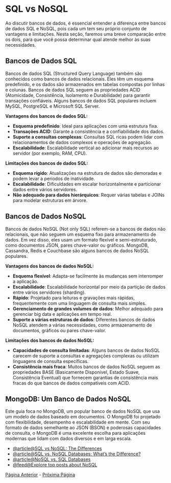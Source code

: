 # SQL vs NoSQL

Ao discutir bancos de dados, é essencial entender a diferença entre bancos de dados SQL e NoSQL, pois cada um tem seu próprio conjunto de vantagens e limitações. Nesta seção, faremos uma breve comparação entre os dois, para que você possa determinar qual atende melhor às suas necessidades.

## Bancos de Dados SQL

Bancos de dados SQL (Structured Query Language) também são conhecidos como bancos de dados relacionais. Eles têm um esquema predefinido, e os dados são armazenados em tabelas compostas por linhas e colunas. Bancos de dados SQL seguem as propriedades ACID (Atomicidade, Consistência, Isolamento e Durabilidade) para garantir transações confiáveis. Alguns bancos de dados SQL populares incluem MySQL, PostgreSQL e Microsoft SQL Server.

**Vantagens dos bancos de dados SQL:**

- **Esquema predefinido**: Ideal para aplicações com uma estrutura fixa.
- **Transações ACID**: Garante a consistência e a confiabilidade dos dados.
- **Suporte a consultas complexas**: Consultas SQL ricas podem lidar com relacionamentos de dados complexos e operações de agregação.
- **Escalabilidade**: Escalabilidade vertical ao adicionar mais recursos ao servidor (por exemplo, RAM, CPU).

**Limitações dos bancos de dados SQL:**

- **Esquema rígido**: Atualizações na estrutura de dados são demoradas e podem levar a períodos de inatividade.
- **Escalabilidade**: Dificuldades em escalar horizontalmente e particionar dados entre vários servidores.
- **Não adequado para dados hierárquicos**: Requer várias tabelas e JOINs para modelar estruturas em árvore.

## Bancos de Dados NoSQL

Bancos de dados NoSQL (Not only SQL) referem-se a bancos de dados não relacionais, que não seguem um esquema fixo para armazenamento de dados. Em vez disso, eles usam um formato flexível e semi-estruturado, como documentos JSON, pares chave-valor ou gráficos. MongoDB, Cassandra, Redis e Couchbase são alguns bancos de dados NoSQL populares.

**Vantagens dos bancos de dados NoSQL:**

- **Esquema flexível**: Adapta-se facilmente às mudanças sem interromper a aplicação.
- **Escalabilidade**: Escalabilidade horizontal por meio da partição de dados entre vários servidores (sharding).
- **Rápido**: Projetado para leituras e gravações mais rápidas, frequentemente com uma linguagem de consulta mais simples.
- **Gerenciamento de grandes volumes de dados**: Melhor adequado para gerenciar big data e aplicações em tempo real.
- **Suporte a várias estruturas de dados**: Diferentes bancos de dados NoSQL atendem a várias necessidades, como armazenamento de documentos, gráficos ou pares chave-valor.

**Limitações dos bancos de dados NoSQL:**

- **Capacidades de consulta limitadas**: Alguns bancos de dados NoSQL carecem de suporte a consultas e agregações complexas ou utilizam linguagens de consulta específicas.
- **Consistência mais fraca**: Muitos bancos de dados NoSQL seguem as propriedades BASE (Basicamente Disponível, Estado Suave, Consistência Eventual) que fornecem garantias de consistência mais fracas do que bancos de dados compatíveis com ACID.

## MongoDB: Um Banco de Dados NoSQL

Este guia foca no MongoDB, um popular banco de dados NoSQL que usa um modelo de dados baseado em documentos. O MongoDB foi projetado com flexibilidade, desempenho e escalabilidade em mente. Com seu formato de dados semelhante ao JSON (BSON) e poderosas capacidades de consulta, o MongoDB é uma excelente escolha para aplicações modernas que lidam com dados diversos e em larga escala.

- [@article@SQL vs NoSQL: The Differences](https://www.sitepoint.com/sql-vs-nosql-differences/)
- [@article@SQL vs. NoSQL Databases: What’s the Difference?](https://www.ibm.com/blog/sql-vs-nosql/)
- [@article@NoSQL vs. SQL Databases](https://www.mongodb.com/nosql-explained/nosql-vs-sql)
- [@feed@Explore top posts about NoSQL](https://app.daily.dev/tags/nosql?ref=roadmapsh)

[Página Anterior](../rdbms-benefits-and-limitations/README.md) - [Próxima Página](../../modulo2/README.md)